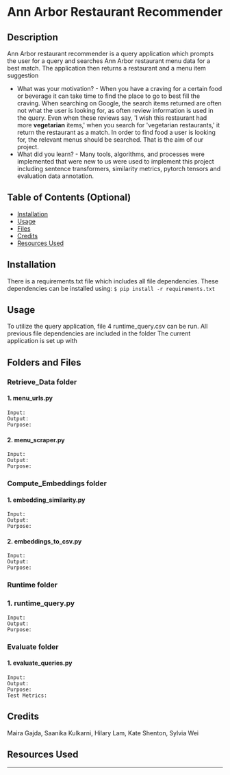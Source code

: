 # Ann Arbor Restaurant Recommender

## Description

Ann Arbor restaurant recommender is a query application which prompts the user for a query and searches Ann Arbor restaurant menu data for a best match. The application then returns a restaurant and a menu item suggestion

- What was your motivation? - When you have a craving for a certain food or beverage it can take time to find the place to go to best fill the craving. When searching on Google, the search items returned are often not what the user is looking for, as often review information is used in the query. Even when these reviews say, 'I wish this restaurant had more **vegetarian** items,' when you search for 'vegetarian restaurants,' it return the restaurant as a match. In order to find food a user is looking for, the relevant menus should be searched. That is the aim of our project.
- What did you learn? - Many tools, algorithms, and processes were implemented that were new to us were used to implement this project including sentence transformers, similarity metrics, pytorch tensors and evaluation data annotation.

## Table of Contents (Optional)

- [Installation](#installation)
- [Usage](#usage)
- [Files](#files)
- [Credits](#credits)
- [Resources Used](#resources)

## Installation

There is a requirements.txt file which includes all file dependencies.
These dependencies can be installed using: `$ pip install -r requirements.txt`


## Usage

To utilize the query application, file 4 runtime_query.csv can be run. All previous file dependencies are included in the folder
The current application is set up with 


## Folders and Files


### Retrieve_Data folder

#### 1. menu_urls.py
    Input:
    Output:
    Purpose:

#### 2. menu_scraper.py
    Input:
    Output:
    Purpose:

### Compute_Embeddings folder

#### 1. embedding_similarity.py
    Input:
    Output:
    Purpose:

#### 2. embeddings_to_csv.py
    Input:
    Output:
    Purpose:

### Runtime folder

### 1. runtime_query.py
    Input:
    Output:
    Purpose:

### Evaluate folder

#### 1. evaluate_queries.py
    Input:
    Output:
    Purpose:
    Test Metrics: 


## Credits

Maira Gajda, Saanika Kulkarni, Hilary Lam, Kate Shenton, Sylvia Wei


## Resources Used
---


